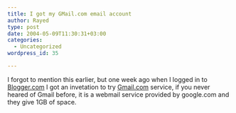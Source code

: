 ```yaml
---
title: I got my GMail.com email account
author: Rayed
type: post
date: 2004-05-09T11:30:31+03:00
categories:
  - Uncategorized
wordpress_id: 35

---
```

<div style="clear:both;"></div>
<p>I forgot to mention this earlier, but one week ago when I logged in to <a href="http://www.blogger.com/">Blogger.com</a> I got an invetation to try <a href="http://www.gmail.com/">Gmail.com</a> service, if you never heared of Gmail before, it is a webmail service provided by google.com and they give 1GB of space.</p>
<div style="clear:both; padding-bottom: 0.25em;"></div>
